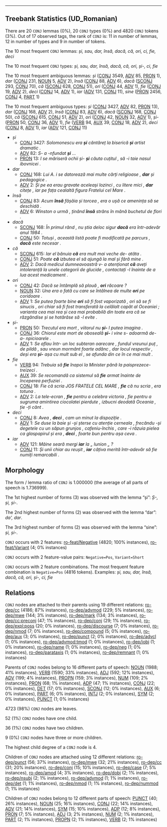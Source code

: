 

--------------------------------------------------------------------------------

## Treebank Statistics (UD_Romanian)

There are 20 `CONJ` lemmas (0%), 20 `CONJ` types (0%) and 4820 `CONJ` tokens (3%).
Out of 17 observed tags, the rank of `CONJ` is: 11 in number of lemmas, 12 in number of types and 9 in number of tokens.

The 10 most frequent `CONJ` lemmas: <em>și, sau, dar, însă, dacă, că, ori, ci, fie, deci</em>

The 10 most frequent `CONJ` types:  <em>și, sau, dar, însă, dacă, că, ori, și-, ci, fie</em>

The 10 most frequent ambiguous lemmas: <em>și</em> ([CONJ]() 3549, [ADV]() 85, [PRON]() 1), <em>dar</em> ([CONJ]() 231, [NOUN]() 5, [ADV]() 2), <em>însă</em> ([CONJ]() 88, [ADV]() 6), <em>dacă</em> ([SCONJ]() 293, [CONJ]() 70), <em>că</em> ([SCONJ]() 628, [CONJ]() 51), <em>ori</em> ([CONJ]() 44, [ADV]() 1), <em>fie</em> ([CONJ]() 19, [ADV]() 2), <em>deci</em> ([CONJ]() 14, [ADV]() 1), <em>iar</em> ([ADV]() 131, [CONJ]() 11), <em>sine</em> ([PRON]() 2456, [CONJ]() 4, [PART]() 1)

The 10 most frequent ambiguous types:  <em>și</em> ([CONJ]() 3427, [ADV]() 82, [PRON]() 13), <em>dar</em> ([CONJ]() 168, [ADV]() 2), <em>însă</em> ([CONJ]() 83, [ADV]() 6), <em>dacă</em> ([SCONJ]() 168, [CONJ]() 50), <em>că</em> ([SCONJ]() 615, [CONJ]() 51, [ADV]() 2), <em>ori</em> ([CONJ]() 42, [NOUN]() 32, [ADV]() 1), <em>și-</em> ([PRON]() 50, [CONJ]() 36, [ADV]() 1), <em>fie</em> ([VERB]() 94, [AUX]() 39, [CONJ]() 18, [ADV]() 2), <em>deci</em> ([CONJ]() 8, [ADV]() 1), <em>iar</em> ([ADV]() 121, [CONJ]() 11)


* <em>și</em>
  * [CONJ]() 3427: <em>Solomonescu era <b>și</b> cântăreț la biserică <b>și</b> artist dramatic .</em>
  * [ADV]() 82: <em>S- a -nfundat <b>și</b> ...</em>
  * [PRON]() 13: <em>I se măriseră ochii și- <b>și</b> căuta cuțitul , să -i taie nasul ibovnicei .</em>
* <em>dar</em>
  * [CONJ]() 168: <em>Lui A. i se datorează mai multe cărți religioase , <b>dar</b> și pedagogice .</em>
  * [ADV]() 2: <em>Și pe ea erau gravate aceleași lozinci , cu litere mici , <b>dar</b> citețe , iar pe fața cealaltă figura Fratelui cel Mare .</em>
* <em>însă</em>
  * [CONJ]() 83: <em>Acum <b>însă</b> fâșâia și torcea , era o ușă ce amenința să se deschidă .</em>
  * [ADV]() 6: <em>Winston o urmă , ținând <b>însă</b> strâns în mână buchetul de flori .</em>
* <em>dacă</em>
  * [SCONJ]() 168: <em>În primul rând , nu știa deloc sigur <b>dacă</b> era într-adevăr anul 1984 .</em>
  * [CONJ]() 50: <em>Totuși , această listă poate fi modificată pe parcurs , <b>dacă</b> este necesar .</em>
* <em>că</em>
  * [SCONJ]() 615: <em>Iar el bănuia <b>că</b> era mult mai veche de- atâta .</em>
  * [CONJ]() 51: <em>Poate <b>că</b> izbutea el să ajungă la mal și fără mine .</em>
  * [ADV]() 2: <em>Dacă medicul dumneavoastră v- a atenționat <b>că</b> aveți intoleranță la unele categorii de glucide , contactați -l înainte de a lua acest medicament .</em>
* <em>ori</em>
  * [CONJ]() 42: <em>Dacă se întâmplă să plouă , <b>ori</b> răcoare ?</em>
  * [NOUN]() 32: <em>Una era o fată cu care se întâlnea de multe <b>ori</b> pe coridoare .</em>
  * [ADV]() 1: <em>Se putea foarte bine <b>ori</b> să fi fost vaporizată , ori să se fi sinucis , ori chiar să fi fost transferată la celălalt capăt al Oceaniei ; varianta cea mai rea și cea mai probabilă din toate era că se răzgândise și se hotărâse să -l evite .</em>
* <em>și-</em>
  * [PRON]() 50: <em>Trecutul era mort , viitorul nu <b>și-</b> l putea imagina .</em>
  * [CONJ]() 36: <em>Chiorul este mort de oboseală <b>și-</b> i vine s- adoarmă de- a- npicioarele .</em>
  * [ADV]() 1: <em>Se aflau într- un loc subteran oarecare , fundul vreunui puț , de pildă , sau vreun mormânt foarte adânc , dar locul respectiv , deși era <b>și-</b> așa cu mult sub el , se afunda din ce în ce mai mult .</em>
* <em>fie</em>
  * [VERB]() 94: <em>Trebuia să <b>fie</b> înapoi la Minister până la paisprezece-treizeci .</em>
  * [AUX]() 39: <em>Se recomandă ca sistemul să <b>fie</b> armat înainte de începerea perfuziei .</em>
  * [CONJ]() 18: <em>Fie că scria JOS FRATELE CEL MARE , <b>fie</b> că nu scria , era totuna .</em>
  * [ADV]() 2: <em>La tele-ecran , <b>fie</b> pentru a celebra victoria , fie pentru a sugruma amintirea ciocolatei pierdute , izbucni deodată Oceania , ție -ți cânt .</em>
* <em>deci</em>
  * [CONJ]() 8: <em>Avea , <b>deci</b> , cam un minut la dispoziție .</em>
  * [ADV]() 1: <em>Se duse la baie și -și șterse cu atenție cerneala , frecându -și degetele cu un săpun grunjos , cafeniu-închis , care -i răzuia pielea ca glaspapirul și era , <b>deci</b> , foarte bun pentru așa ceva .</em>
* <em>iar</em>
  * [ADV]() 121: <em>Mâine seară mergi <b>iar</b> la „ Iunion „ ?</em>
  * [CONJ]() 11: <em>Și unii chiar au reușit , <b>iar</b> câțiva merită într-adevăr să fie numiți remarcabili .</em>

## Morphology

The form / lemma ratio of `CONJ` is 1.000000 (the average of all parts of speech is 1.736999).

The 1st highest number of forms (3) was observed with the lemma “și”: <em>Ș-, și, și-</em>.

The 2nd highest number of forms (2) was observed with the lemma “dar”: <em>da', dar</em>.

The 3rd highest number of forms (2) was observed with the lemma “sine”: <em>și, și-</em>.

`CONJ` occurs with 2 features: [ro-feat/Negative]() (4820; 100% instances), [ro-feat/Variant]() (4; 0% instances)

`CONJ` occurs with 2 feature-value pairs: `Negative=Pos`, `Variant=Short`

`CONJ` occurs with 2 feature combinations.
The most frequent feature combination is `Negative=Pos` (4816 tokens).
Examples: <em>și, sau, dar, însă, dacă, că, ori, și-, ci, fie</em>


## Relations

`CONJ` nodes are attached to their parents using 19 different relations: [ro-dep/cc]() (4186; 87% instances), [ro-dep/advmod]() (229; 5% instances), [ro-dep/mwe]() (144; 3% instances), [ro-dep/mark]() (134; 3% instances), [ro-dep/cc:preconj]() (47; 1% instances), [ro-dep/conj]() (29; 1% instances), [ro-dep/expl:poss]() (20; 0% instances), [ro-dep/discourse]() (7; 0% instances), [ro-dep/nmod]() (7; 0% instances), [ro-dep/compound]() (5; 0% instances), [ro-dep/aux]() (3; 0% instances), [ro-dep/punct]() (2; 0% instances), [ro-dep/advcl]() (1; 0% instances), [ro-dep/advmod:tmod]() (1; 0% instances), [ro-dep/iobj]() (1; 0% instances), [ro-dep/name]() (1; 0% instances), [ro-dep/neg]() (1; 0% instances), [ro-dep/parataxis]() (1; 0% instances), [ro-dep/remnant]() (1; 0% instances)

Parents of `CONJ` nodes belong to 16 different parts of speech: [NOUN]() (1988; 41% instances), [VERB]() (1590; 33% instances), [ADJ]() (592; 12% instances), [ADV]() (199; 4% instances), [PROPN]() (159; 3% instances), [NUM]() (109; 2% instances), [PRON]() (68; 1% instances), [ADP]() (47; 1% instances), [CONJ]() (22; 0% instances), [DET]() (17; 0% instances), [SCONJ]() (12; 0% instances), [AUX]() (6; 0% instances), [PART]() (6; 0% instances), [INTJ]() (2; 0% instances), [SYM]() (2; 0% instances), [PUNCT]() (1; 0% instances)

4723 (98%) `CONJ` nodes are leaves.

52 (1%) `CONJ` nodes have one child.

36 (1%) `CONJ` nodes have two children.

9 (0%) `CONJ` nodes have three or more children.

The highest child degree of a `CONJ` node is 4.

Children of `CONJ` nodes are attached using 12 different relations: [ro-dep/punct]() (56; 37% instances), [ro-dep/mwe]() (32; 21% instances), [ro-dep/cc]() (31; 20% instances), [ro-dep/conj]() (15; 10% instances), [ro-dep/case]() (7; 5% instances), [ro-dep/amod]() (4; 3% instances), [ro-dep/dobj]() (2; 1% instances), [ro-dep/nsubj]() (2; 1% instances), [ro-dep/advmod]() (1; 1% instances), [ro-dep/det]() (1; 1% instances), [ro-dep/nmod]() (1; 1% instances), [ro-dep/nummod]() (1; 1% instances)

Children of `CONJ` nodes belong to 12 different parts of speech: [PUNCT]() (40; 26% instances), [NOUN]() (25; 16% instances), [CONJ]() (22; 14% instances), [ADV]() (21; 14% instances), [SYM]() (15; 10% instances), [ADP]() (12; 8% instances), [PRON]() (7; 5% instances), [ADJ]() (3; 2% instances), [NUM]() (2; 1% instances), [PART]() (2; 1% instances), [PROPN]() (2; 1% instances), [VERB]() (2; 1% instances)

